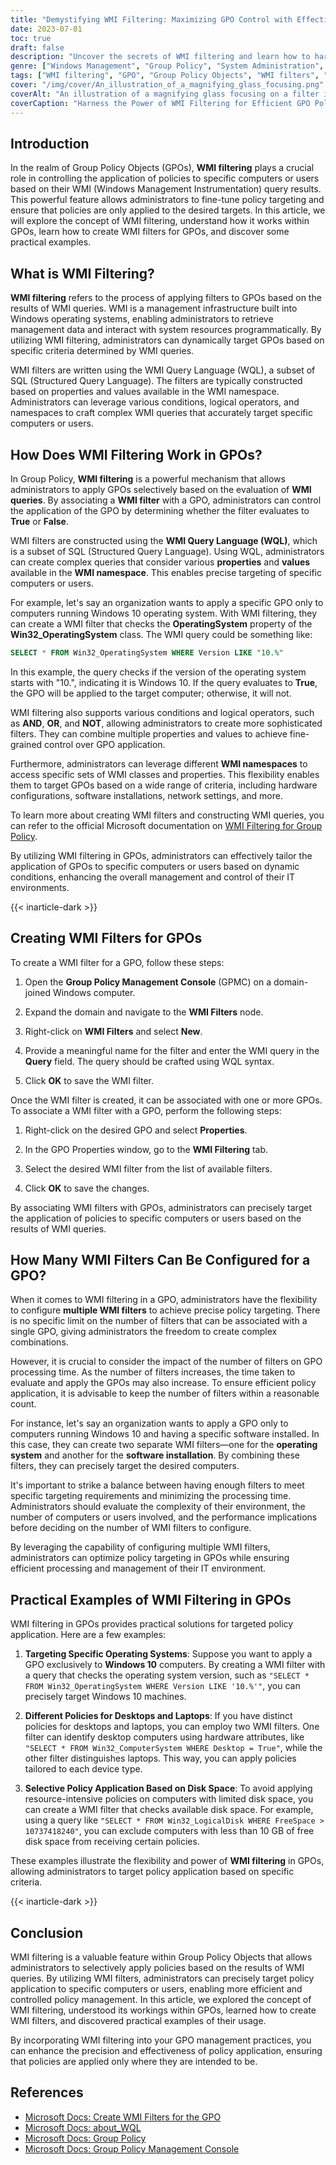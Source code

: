 ```yaml
---
title: "Demystifying WMI Filtering: Maximizing GPO Control with Effective Techniques"
date: 2023-07-01
toc: true
draft: false
description: "Uncover the secrets of WMI filtering and learn how to harness its power to enhance Group Policy Object (GPO) control, with practical examples and best practices."
genre: ["Windows Management", "Group Policy", "System Administration", "Network Management", "IT Infrastructure", "Policy Management", "IT Governance", "IT Automation", "Active Directory", "Security Compliance"]
tags: ["WMI filtering", "GPO", "Group Policy Objects", "WMI filters", "policy targeting", "WMI queries", "Windows Management Instrumentation", "GPO control", "Group Policy Management Console", "WMI Query Language", "policy application", "WQL", "fine-tune policies", "policy management", "system resources", "policy targeting examples", "system administration", "network management", "IT infrastructure management", "IT automation", "active directory management", "security compliance", "policy control techniques", "policy management best practices", "policy filtering", "GPO control strategies", "GPO security", "WMI filtering benefits", "WMI filtering implementation", "WMI filtering best practices"]
cover: "/img/cover/An_illustration_of_a_magnifying_glass_focusing.png"
coverAlt: "An illustration of a magnifying glass focusing on a filter icon, representing the power of WMI filtering in GPOs."
coverCaption: "Harness the Power of WMI Filtering for Efficient GPO Policy Targeting!"
---
```


##  Introduction

In the realm of Group Policy Objects (GPOs), **WMI filtering** plays a crucial role in controlling the application of policies to specific computers or users based on their WMI (Windows Management Instrumentation) query results. This powerful feature allows administrators to fine-tune policy targeting and ensure that policies are only applied to the desired targets. In this article, we will explore the concept of WMI filtering, understand how it works within GPOs, learn how to create WMI filters for GPOs, and discover some practical examples.

## What is WMI Filtering?

**WMI filtering** refers to the process of applying filters to GPOs based on the results of WMI queries. WMI is a management infrastructure built into Windows operating systems, enabling administrators to retrieve management data and interact with system resources programmatically. By utilizing WMI filtering, administrators can dynamically target GPOs based on specific criteria determined by WMI queries.

WMI filters are written using the WMI Query Language (WQL), a subset of SQL (Structured Query Language). The filters are typically constructed based on properties and values available in the WMI namespace. Administrators can leverage various conditions, logical operators, and namespaces to craft complex WMI queries that accurately target specific computers or users.

## How Does WMI Filtering Work in GPOs?

In Group Policy, **WMI filtering** is a powerful mechanism that allows administrators to apply GPOs selectively based on the evaluation of **WMI queries**. By associating a **WMI filter** with a GPO, administrators can control the application of the GPO by determining whether the filter evaluates to **True** or **False**.

WMI filters are constructed using the **WMI Query Language (WQL)**, which is a subset of SQL (Structured Query Language). Using WQL, administrators can create complex queries that consider various **properties** and **values** available in the **WMI namespace**. This enables precise targeting of specific computers or users.

For example, let's say an organization wants to apply a specific GPO only to computers running Windows 10 operating system. With WMI filtering, they can create a WMI filter that checks the **OperatingSystem** property of the **Win32_OperatingSystem** class. The WMI query could be something like:

```sql
SELECT * FROM Win32_OperatingSystem WHERE Version LIKE "10.%"
```

In this example, the query checks if the version of the operating system starts with "10.", indicating it is Windows 10. If the query evaluates to **True**, the GPO will be applied to the target computer; otherwise, it will not.

WMI filtering also supports various conditions and logical operators, such as **AND**, **OR**, and **NOT**, allowing administrators to create more sophisticated filters. They can combine multiple properties and values to achieve fine-grained control over GPO application.

Furthermore, administrators can leverage different **WMI namespaces** to access specific sets of WMI classes and properties. This flexibility enables them to target GPOs based on a wide range of criteria, including hardware configurations, software installations, network settings, and more.

To learn more about creating WMI filters and constructing WMI queries, you can refer to the official Microsoft documentation on [WMI Filtering for Group Policy](https://learn.microsoft.com/en-us/previous-versions/windows/desktop/Policy/filtering-the-scope-of-a-gpo).

By utilizing WMI filtering in GPOs, administrators can effectively tailor the application of GPOs to specific computers or users based on dynamic conditions, enhancing the overall management and control of their IT environments.

{{< inarticle-dark >}}

##  Creating WMI Filters for GPOs

To create a WMI filter for a GPO, follow these steps:

1. Open the **Group Policy Management Console** (GPMC) on a domain-joined Windows computer.

2. Expand the domain and navigate to the **WMI Filters** node.

3. Right-click on **WMI Filters** and select **New**.

4. Provide a meaningful name for the filter and enter the WMI query in the **Query** field. The query should be crafted using WQL syntax.

5. Click **OK** to save the WMI filter.

Once the WMI filter is created, it can be associated with one or more GPOs. To associate a WMI filter with a GPO, perform the following steps:

1. Right-click on the desired GPO and select **Properties**.

2. In the GPO Properties window, go to the **WMI Filtering** tab.

3. Select the desired WMI filter from the list of available filters.

4. Click **OK** to save the changes.

By associating WMI filters with GPOs, administrators can precisely target the application of policies to specific computers or users based on the results of WMI queries.

## How Many WMI Filters Can Be Configured for a GPO?

When it comes to WMI filtering in a GPO, administrators have the flexibility to configure **multiple WMI filters** to achieve precise policy targeting. There is no specific limit on the number of filters that can be associated with a single GPO, giving administrators the freedom to create complex combinations.

However, it is crucial to consider the impact of the number of filters on GPO processing time. As the number of filters increases, the time taken to evaluate and apply the GPOs may also increase. To ensure efficient policy application, it is advisable to keep the number of filters within a reasonable count.

For instance, let's say an organization wants to apply a GPO only to computers running Windows 10 and having a specific software installed. In this case, they can create two separate WMI filters—one for the **operating system** and another for the **software installation**. By combining these filters, they can precisely target the desired computers.

It's important to strike a balance between having enough filters to meet specific targeting requirements and minimizing the processing time. Administrators should evaluate the complexity of their environment, the number of computers or users involved, and the performance implications before deciding on the number of WMI filters to configure.

By leveraging the capability of configuring multiple WMI filters, administrators can optimize policy targeting in GPOs while ensuring efficient processing and management of their IT environment.

## Practical Examples of WMI Filtering in GPOs

WMI filtering in GPOs provides practical solutions for targeted policy application. Here are a few examples:

1. **Targeting Specific Operating Systems**: Suppose you want to apply a GPO exclusively to **Windows 10** computers. By creating a WMI filter with a query that checks the operating system version, such as `"SELECT * FROM Win32_OperatingSystem WHERE Version LIKE '10.%'"`, you can precisely target Windows 10 machines.

2. **Different Policies for Desktops and Laptops**: If you have distinct policies for desktops and laptops, you can employ two WMI filters. One filter can identify desktop computers using hardware attributes, like `"SELECT * FROM Win32_ComputerSystem WHERE Desktop = True"`, while the other filter distinguishes laptops. This way, you can apply policies tailored to each device type.

3. **Selective Policy Application Based on Disk Space**: To avoid applying resource-intensive policies on computers with limited disk space, you can create a WMI filter that checks available disk space. For example, using a query like `"SELECT * FROM Win32_LogicalDisk WHERE FreeSpace > 10737418240"`, you can exclude computers with less than 10 GB of free disk space from receiving certain policies.

These examples illustrate the flexibility and power of **WMI filtering** in GPOs, allowing administrators to target policy application based on specific criteria.

{{< inarticle-dark >}}

##  Conclusion

WMI filtering is a valuable feature within Group Policy Objects that allows administrators to selectively apply policies based on the results of WMI queries. By utilizing WMI filters, administrators can precisely target policy application to specific computers or users, enabling more efficient and controlled policy management. In this article, we explored the concept of WMI filtering, understood its workings within GPOs, learned how to create WMI filters, and discovered practical examples of their usage.

By incorporating WMI filtering into your GPO management practices, you can enhance the precision and effectiveness of policy application, ensuring that policies are applied only where they are intended to be.

##  References

- [Microsoft Docs: Create WMI Filters for the GPO](https://learn.microsoft.com/en-us/windows/security/operating-system-security/network-security/windows-firewall/create-wmi-filters-for-the-gpo)
- [Microsoft Docs: about_WQL](https://learn.microsoft.com/en-us/powershell/module/microsoft.powershell.core/about/about_wql?view=powershell-5.1)
- [Microsoft Docs: Group Policy](https://learn.microsoft.com/en-us/previous-versions/windows/desktop/policy/group-policy-objects)
- [Microsoft Docs: Group Policy Management Console](https://learn.microsoft.com/en-us/previous-versions/windows/it-pro/windows-server-2012-R2-and-2012/dn265969(v=ws.11))
